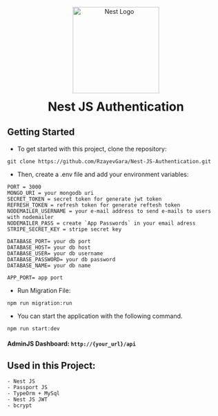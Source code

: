 <p align="center">
  <a href="http://nestjs.com/" target="blank"><img src="https://nestjs.com/img/logo-small.svg" width="200" alt="Nest Logo" /></a>
</p>

[circleci-image]: https://img.shields.io/circleci/build/github/nestjs/nest/master?token=abc123def456
[circleci-url]: https://circleci.com/gh/nestjs/nest

 <h1 align="center" style="margin-top: 0px;">Nest JS Authentication</h1>

## Getting Started

- To get started with this project, clone the repository:

```
git clone https://github.com/RzayevGara/Nest-JS-Authentication.git
```

- Then, create a .env file and add your environment variables:
```
PORT = 3000
MONGO_URI = your mongodb uri
SECRET_TOKEN = secret token for generate jwt token
REFRESH_TOKEN = refresh token for generate reftesh token
NODEMAILER_USERNAME = your e-mail address to send e-mails to users with nodemailer
NODEMAILER_PASS = create `App Passwords` in your email adress
STRIPE_SECRET_KEY = stripe secret key

DATABASE_PORT= your db port
DATABASE_HOST= your db host
DATABASE_USER= your db username
DATABASE_PASSWORD= your db password
DATABASE_NAME= your db name

APP_PORT= app port
```

- Run Migration File:
```
npm run migration:run 
```

- You can start the application with the following command.
```
npm run start:dev
```

#### AdminJS Dashboard: ```http://{your_url}/api```

## Used in this Project:
```
- Nest JS
- Passport JS
- TypeOrm + MySql
- Nest JS JWT
- bcrypt
```
